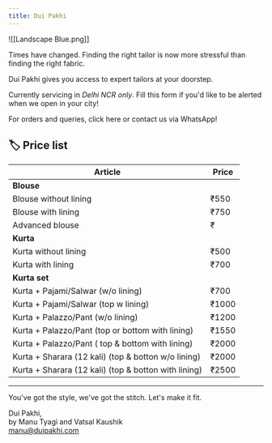 ```yaml
---
title: Dui Pakhi
---
```

![[Landscape Blue.png]]

Times have changed. Finding the right tailor is now more stressful than finding the right fabric.

Dui Pakhi gives you access to expert tailors at your doorstep.

Currently servicing in *Delhi NCR only*. Fill this form if you'd like to be alerted when we open in your city!

For orders and queries, click here or contact us via WhatsApp!

## 🏷️ Price list

| Article                                              | Price |
| ---------------------------------------------------- | ----- |
| **Blouse**                                           |       |
| Blouse without lining                                | ₹550  |
| Blouse with lining                                   | ₹750  |
| Advanced blouse                                      | ₹     |
| **Kurta**                                            |       |
| Kurta without lining                                 | ₹500  |
| Kurta with lining                                    | ₹700  |
| **Kurta set**                                        |       |
| Kurta + Pajami/Salwar (w/o lining)                   | ₹700  |
| Kurta + Pajami/Salwar (top w lining)                 | ₹1000 |
| Kurta + Palazzo/Pant (w/o lining)                    | ₹1200 |
| Kurta + Palazzo/Pant (top or bottom with lining)     | ₹1550 |
| Kurta + Palazzo/Pant ( top & bottom with lining)     | ₹2000 |
| Kurta + Sharara (12 kali) (top & botton w/o lining)  | ₹2000 |
| Kurta + Sharara (12 kali) (top & botton with lining) | ₹2500 |

---

You've got the style, we've got the stitch. Let's make it fit.

Dui Pakhi,<br>
by Manu Tyagi and Vatsal Kaushik<br>
manu@duipakhi.com 